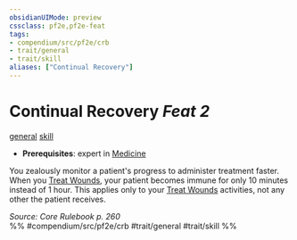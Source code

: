 ```yaml
---
obsidianUIMode: preview
cssclass: pf2e,pf2e-feat
tags:
- compendium/src/pf2e/crb
- trait/general
- trait/skill
aliases: ["Continual Recovery"]
---
```

# Continual Recovery  *Feat 2*  
[general](general.md "General Feat Trait")  [skill](skill.md "Skill Feat Trait")  

- **Prerequisites**: expert in [Medicine](skills.md#Medicine)

You zealously monitor a patient's progress to administer treatment faster. When you [Treat Wounds](treat-wounds.md), your patient becomes immune for only 10 minutes instead of 1 hour. This applies only to your [Treat Wounds](treat-wounds.md) activities, not any other the patient receives.

*Source: Core Rulebook p. 260*  
%% #compendium/src/pf2e/crb #trait/general #trait/skill %%